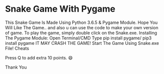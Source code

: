 # Snake Game With Pygame
 This Snake Game Is Made Using Python 3.6.5 & Pygame Module. Hope You Will Like The Game.. and also u can use the code to make your own version of game. 
 To play the game, simply double click on the Snake.exe.
 Installing The Pygame Module: 
 Open Terminal/CMD Type pip install pygame/ pip3 install pygame 
IT MAY CRASH THE GAME!  Start The Game Using Snake.exe File!
Cheats   

Press Q to add extra 10 points. 😄 

Thank You
